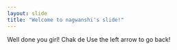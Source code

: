 ```yaml
---
layout: slide
title: "Welcome to nagwanshi's slide!"
---
```


Well done you girl! Chak de
Use the left arrow to go back!
